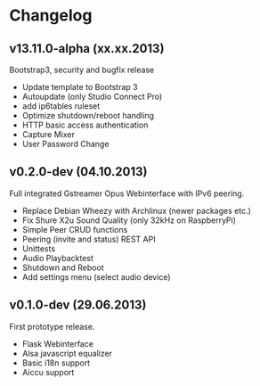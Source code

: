 # Changelog

## v13.11.0-alpha (xx.xx.2013)
Bootstrap3, security and bugfix release

- Update template to Bootstrap 3
- Autoupdate (only Studio Connect Pro)
- add ip6tables ruleset
- Optimize shutdown/reboot handling
- HTTP basic access authentication
- Capture Mixer
- User Password Change

## v0.2.0-dev (04.10.2013)
Full integrated Gstreamer Opus Webinterface with IPv6 peering.

- Replace Debian Wheezy with Archlinux (newer packages etc.)
- Fix Shure X2u Sound Quality (only 32kHz on RaspberryPi)
- Simple Peer CRUD functions
- Peering (invite and status) REST API
- Unittests
- Audio Playbacktest
- Shutdown and Reboot
- Add settings menu (select audio device)

## v0.1.0-dev (29.06.2013)
First prototype release.

- Flask Webinterface
- Alsa javascript equalizer
- Basic i18n support
- Aiccu support
